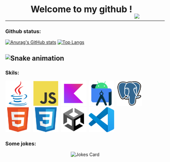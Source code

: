 <div align="center">
  <h1>
    Welcome to my github ! 
    <img style=" transform: translateY(20px);" src="https://media3.giphy.com/media/cmCEsJZHYBPels360q/giphy.gif?cid=ecf05e47qsqvhvk4k2addqry5rbrqsjtiuzj6213tf57qw9l&rid=giphy.gif" width="80px"/>
  </h1>
</div>

---

### Github status:

[![Anurag's GitHub stats](https://github-readme-stats.vercel.app/api?username=thaichihien&show_icons=true&theme=radical)](https://github.com/anuraghazra/github-readme-stats) [![Top Langs](https://github-readme-stats.vercel.app/api/top-langs/?username=thaichihien&layout=compact&theme=synthwave)](https://github.com/anuraghazra/github-readme-stats)


![Snake animation](https://github.com/thaichihien/thaichihien/blob/output/github-contribution-grid-snake.svg)
---

### Skils:
<div>
  <img src="https://github.com/devicons/devicon/blob/master/icons/java/java-original.svg" alt="Java" width="80" height="80"/>&nbsp;
  <img src="https://github.com/devicons/devicon/blob/master/icons/javascript/javascript-original.svg" alt="JavaScript" width="80" height="80"/>&nbsp;
    <img src="https://github.com/devicons/devicon/blob/master/icons/kotlin/kotlin-original.svg" alt="Kotlin" width="80" height="80"/>&nbsp;
     <img src="https://github.com/devicons/devicon/blob/master/icons/androidstudio/androidstudio-original.svg" alt="Android Studio" width="80" height="80"/>&nbsp;
       <img src="https://github.com/devicons/devicon/blob/master/icons/postgresql/postgresql-original.svg" alt="PostgresSQL" width="80" height="80"/>&nbsp;
        <img src="https://github.com/devicons/devicon/blob/master/icons/html5/html5-original.svg" alt="HTML" width="80" height="80"/>&nbsp;
         <img src="https://github.com/devicons/devicon/blob/master/icons/css3/css3-original.svg" alt="CSS" width="80" height="80"/>&nbsp;
          <img src="https://github.com/devicons/devicon/blob/master/icons/unity/unity-original.svg" alt="Unity" width="80" height="80"/>&nbsp;
   <img src="https://github.com/devicons/devicon/blob/master/icons/vscode/vscode-original.svg" alt="VSCode" width="80" height="80"/>&nbsp;
</div>



### Some jokes:
<div align="center">
  <img src="https://readme-jokes.vercel.app/api?theme=nightowl" alt="Jokes Card" width="300" />
 </div>

